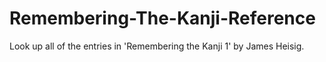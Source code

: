 # Remembering-The-Kanji-Reference
Look up all of the entries in 'Remembering the Kanji 1' by James Heisig.
